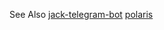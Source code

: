 See Also
[jack-telegram-bot](https://github.com/SEEDTEAM/jack-telegram-bot)
[polaris](https://github.com/luksireiku/polaris)
